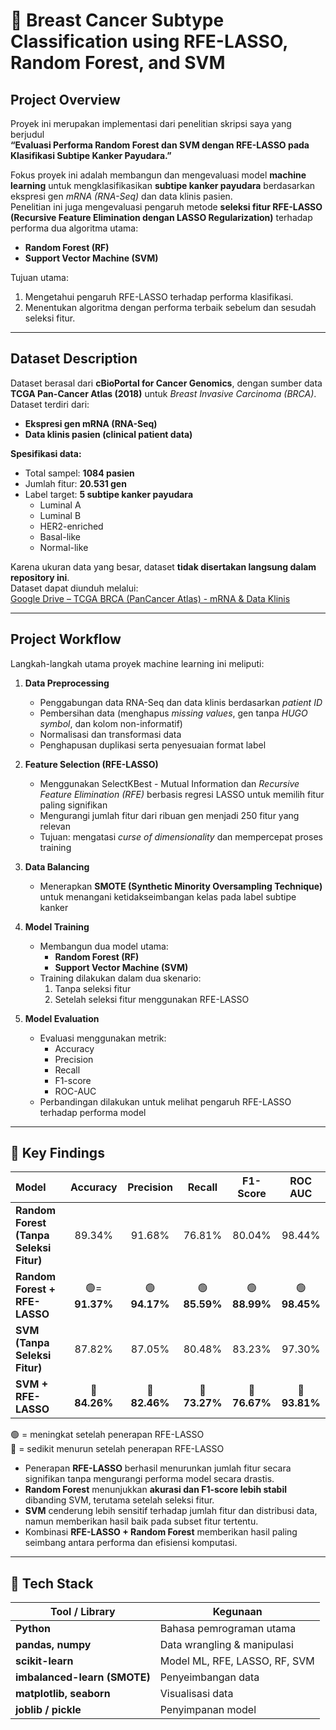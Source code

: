 # 🧬 Breast Cancer Subtype Classification using RFE-LASSO, Random Forest, and SVM

## Project Overview
Proyek ini merupakan implementasi dari penelitian skripsi saya yang berjudul  
**“Evaluasi Performa Random Forest dan SVM dengan RFE-LASSO pada Klasifikasi Subtipe Kanker Payudara.”**

Fokus proyek ini adalah membangun dan mengevaluasi model **machine learning** untuk mengklasifikasikan **subtipe kanker payudara** berdasarkan ekspresi gen *mRNA (RNA-Seq)* dan data klinis pasien.  
Penelitian ini juga mengevaluasi pengaruh metode **seleksi fitur RFE-LASSO (Recursive Feature Elimination dengan LASSO Regularization)** terhadap performa dua algoritma utama:  
- **Random Forest (RF)**  
- **Support Vector Machine (SVM)**

Tujuan utama:
1. Mengetahui pengaruh RFE-LASSO terhadap performa klasifikasi.  
2. Menentukan algoritma dengan performa terbaik sebelum dan sesudah seleksi fitur.

---

## Dataset Description
Dataset berasal dari **cBioPortal for Cancer Genomics**, dengan sumber data **TCGA Pan-Cancer Atlas (2018)** untuk *Breast Invasive Carcinoma (BRCA)*.  
Dataset terdiri dari:
- **Ekspresi gen mRNA (RNA-Seq)**  
- **Data klinis pasien (clinical patient data)**  

**Spesifikasi data:**
- Total sampel: **1084 pasien**
- Jumlah fitur: **20.531 gen**
- Label target: **5 subtipe kanker payudara**
  - Luminal A  
  - Luminal B  
  - HER2-enriched  
  - Basal-like  
  - Normal-like  

Karena ukuran data yang besar, dataset **tidak disertakan langsung dalam repository ini**.  
Dataset dapat diunduh melalui:  
[Google Drive – TCGA BRCA (PanCancer Atlas) - mRNA & Data Klinis](https://drive.google.com/file/d/1LHja4_XqVoHPmHCPJ8EJAtcMMSzKjoTV/view?usp=drive_link)

---

## Project Workflow
Langkah-langkah utama proyek machine learning ini meliputi:
1. **Data Preprocessing**
   - Penggabungan data RNA-Seq dan data klinis berdasarkan *patient ID*  
   - Pembersihan data (menghapus *missing values*, gen tanpa *HUGO symbol*, dan kolom non-informatif)
   - Normalisasi dan transformasi data  
   - Penghapusan duplikasi serta penyesuaian format label

2. **Feature Selection (RFE-LASSO)**
   - Menggunakan SelectKBest - Mutual Information dan *Recursive Feature Elimination (RFE)* berbasis regresi LASSO untuk memilih fitur paling signifikan  
   - Mengurangi jumlah fitur dari ribuan gen menjadi 250 fitur yang relevan  
   - Tujuan: mengatasi *curse of dimensionality* dan mempercepat proses training

3. **Data Balancing**
   - Menerapkan **SMOTE (Synthetic Minority Oversampling Technique)** untuk menangani ketidakseimbangan kelas pada label subtipe kanker  

4. **Model Training**
   - Membangun dua model utama:
     - **Random Forest (RF)**  
     - **Support Vector Machine (SVM)**
   - Training dilakukan dalam dua skenario:
     1. Tanpa seleksi fitur  
     2. Setelah seleksi fitur menggunakan RFE-LASSO  

5. **Model Evaluation**
   - Evaluasi menggunakan metrik:
     - Accuracy  
     - Precision  
     - Recall  
     - F1-score  
     - ROC-AUC  
   - Perbandingan dilakukan untuk melihat pengaruh RFE-LASSO terhadap performa model

---

## 🧠 Key Findings
| Model | Accuracy | Precision | Recall | F1-Score | ROC AUC |
|:---------------------------------------------|:---------:|:-----------:|:--------:|:----------:|:---------:|
| **Random Forest (Tanpa Seleksi Fitur)** | 89.34% | 91.68% | 76.81% | 80.04% | 98.44% |
| **Random Forest + RFE-LASSO** | 🟢= **91.37%** | 🟢 **94.17%** | 🟢 **85.59%** | 🟢 **88.99%** | 🟢 **98.45%** |
| **SVM (Tanpa Seleksi Fitur)** | 87.82% | 87.05% | 80.48% | 83.23% | 97.30% |
| **SVM + RFE-LASSO** | 🔻 **84.26%** | 🔻 **82.46%** | 🔻 **73.27%** | 🔻 **76.67%** | 🔻 **93.81%** |

🟢 = meningkat setelah penerapan RFE-LASSO  
🔻 = sedikit menurun setelah penerapan RFE-LASSO

- Penerapan **RFE-LASSO** berhasil menurunkan jumlah fitur secara signifikan tanpa mengurangi performa model secara drastis.
- **Random Forest** menunjukkan **akurasi dan F1-score lebih stabil** dibanding SVM, terutama setelah seleksi fitur.  
- **SVM** cenderung lebih sensitif terhadap jumlah fitur dan distribusi data, namun memberikan hasil baik pada subset fitur tertentu.  
- Kombinasi **RFE-LASSO + Random Forest** memberikan hasil paling seimbang antara performa dan efisiensi komputasi.  
---

## 🧰 Tech Stack
| Tool / Library | Kegunaan |
|-----------------|-----------|
| **Python** | Bahasa pemrograman utama |
| **pandas, numpy** | Data wrangling & manipulasi |
| **scikit-learn** | Model ML, RFE, LASSO, RF, SVM |
| **imbalanced-learn (SMOTE)** | Penyeimbangan data |
| **matplotlib, seaborn** | Visualisasi data |
| **joblib / pickle** | Penyimpanan model |
